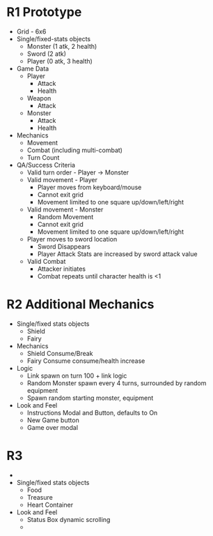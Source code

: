 # R1 Prototype
- Grid - 6x6
- Single/fixed-stats objects
  - Monster (1 atk, 2 health)
  - Sword (2 atk)
  - Player (0 atk, 3 health)
- Game Data
  - Player
    - Attack
    - Health
  - Weapon
    - Attack
  - Monster
    - Attack
    - Health
- Mechanics
  - Movement
  - Combat (including multi-combat)
  - Turn Count
- QA/Success Criteria
  - Valid turn order - Player -> Monster
  - Valid movement - Player
    - Player moves from keyboard/mouse
    - Cannot exit grid
    - Movement limited to one square up/down/left/right
  - Valid movement - Monster
    - Random Movement
    - Cannot exit grid
    - Movement limited to one square up/down/left/right
  - Player moves to sword location
    - Sword Disappears
    - Player Attack Stats are increased by sword attack value
  - Valid Combat
    - Attacker initiates
    - Combat repeats until character health is <1

# R2 Additional Mechanics
- Single/fixed stats objects
  - Shield
  - Fairy
- Mechanics
  - Shield Consume/Break
  - Fairy Consume consume/health increase
- Logic
  - Link spawn on turn 100 + link logic
  - Random Monster spawn every 4 turns, surrounded by random equipment
  - Spawn random starting monster, equipment
- Look and Feel
  - Instructions Modal and Button, defaults to On
  - New Game button
  - Game over modal



# R3 
  - 
- Single/fixed stats objects
  - Food
  - Treasure
  - Heart Container
- Look and Feel
  - Status Box dynamic scrolling
  - 
